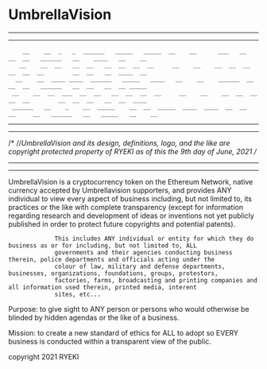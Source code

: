 # UmbrellaVision
____________________________________________________________________________________________________________________________
____________________________________________________________________________________________________________________________
        __    __  _   _  ______   _____   _____  __    __      ___   __   __  __   ______   __    ____   __    __
       __    __  __   __  __   __  __  __  __     __    __    __  __  __   __  __  __        __  __   __  ____  __
      __    __  ____ ____  ______   _____   ____   __    __    ______  __   __  __   ______   __  __   __  __ _____
     __    __  __  ___  __  __   __  __  __  __     __    __    __  __  __   __  __        __  __  __   __  __  ____ 
     ______   __    _    __  _____    __  __  _____  ____  ____  __  __    __     __   ______   __   _____   __    __ 
_____________________________________________________________________________________________________________________________
_____________________________________________________________________________________________________________________________
/*
//*UmbrellaVision and its design, definitions, logo, and the like are copyright protected property of RYEKI as of this the
9th day of June, 2021
/*
_____________________________________________________________________________________________________________________________
_____________________________________________________________________________________________________________________________

UmbrellaVision is a cryptocurrency token on the Ethereum Network, native currency accepted by Umbrellavision supporters, and 
provides ANY individual to view every aspect of business including, but not limited to, its practices or the like with 
complete transparency (except for information regarding research and development of ideas or inventions not yet publicly 
published in order to protect future copyrights and potential patents).

                 This includes ANY individual or entity for which they do business as or for including, but not limited to, ALL 
                 governments and their agencies conducting business therein, police departments and officials acting under the 
                 colour of law, military and defense departments, businesses, organizations, foundations, groups, protestors, 
                 factories, farms, broadcasting and printing companies and all information used therein, printed media, interent 
                 sites, etc...
    
   Purpose: to give sight to ANY person or persons who would otherwise be blinded by hidden agendas or the like of a business.

   Mission: to create a new standard of ethics for ALL to adopt so EVERY business is conducted within a transparent view of the public. 
    
    
copyright 2021 RYEKI
